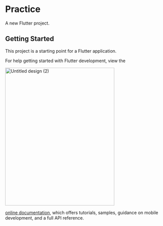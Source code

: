 # Practice

A new Flutter project.

## Getting Started

This project is a starting point for a Flutter application.

For help getting started with Flutter development, view the

<img src="https://github.com/programerzuned/practice/assets/128147110/6ad61589-e88e-4e08-a8c6-6f0b1aa44470" alt="Untitled design (2)" width="350" height="440">

[online documentation](https://docs.flutter.dev/), which offers tutorials,
samples, guidance on mobile development, and a full API reference.
